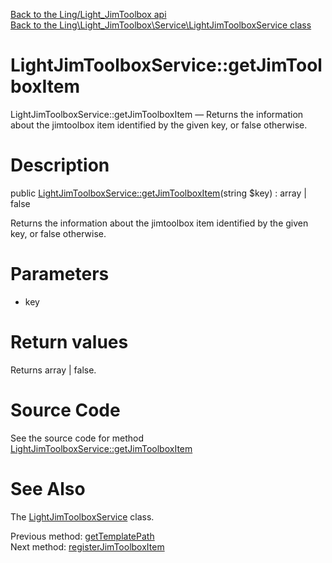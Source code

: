 [Back to the Ling/Light_JimToolbox api](https://github.com/lingtalfi/Light_JimToolbox/blob/master/doc/api/Ling/Light_JimToolbox.md)<br>
[Back to the Ling\Light_JimToolbox\Service\LightJimToolboxService class](https://github.com/lingtalfi/Light_JimToolbox/blob/master/doc/api/Ling/Light_JimToolbox/Service/LightJimToolboxService.md)


LightJimToolboxService::getJimToolboxItem
================



LightJimToolboxService::getJimToolboxItem — Returns the information about the jimtoolbox item identified by the given key, or false otherwise.




Description
================


public [LightJimToolboxService::getJimToolboxItem](https://github.com/lingtalfi/Light_JimToolbox/blob/master/doc/api/Ling/Light_JimToolbox/Service/LightJimToolboxService/getJimToolboxItem.md)(string $key) : array | false




Returns the information about the jimtoolbox item identified by the given key, or false otherwise.




Parameters
================


- key

    


Return values
================

Returns array | false.








Source Code
===========
See the source code for method [LightJimToolboxService::getJimToolboxItem](https://github.com/lingtalfi/Light_JimToolbox/blob/master/Service/LightJimToolboxService.php#L177-L189)


See Also
================

The [LightJimToolboxService](https://github.com/lingtalfi/Light_JimToolbox/blob/master/doc/api/Ling/Light_JimToolbox/Service/LightJimToolboxService.md) class.

Previous method: [getTemplatePath](https://github.com/lingtalfi/Light_JimToolbox/blob/master/doc/api/Ling/Light_JimToolbox/Service/LightJimToolboxService/getTemplatePath.md)<br>Next method: [registerJimToolboxItem](https://github.com/lingtalfi/Light_JimToolbox/blob/master/doc/api/Ling/Light_JimToolbox/Service/LightJimToolboxService/registerJimToolboxItem.md)<br>

